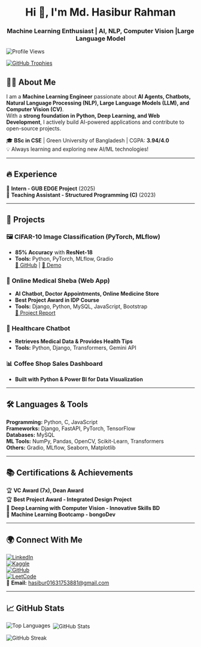 <h1 align="center">Hi 👋, I'm Md. Hasibur Rahman</h1>
<h3 align="center">Machine Learning Enthusiast | AI, NLP, Computer Vision |Large Language Model</h3>

<p align="left"> <img src="https://komarev.com/ghpvc/?username=hasibur013&label=Profile%20views&color=0e75b6&style=flat" alt="Profile Views" /> </p>

<p align="left">
  <a href="https://github.com/ryo-ma/github-profile-trophy">
    <img src="https://github-profile-trophy.vercel.app/?username=hasibur013" alt="GitHub Trophies" />
  </a>
</p>

## 👨‍💻 About Me  
I am a **Machine Learning Engineer** passionate about **AI Agents, Chatbots, Natural Language Processing (NLP), Large Language Models (LLM), and Computer Vision (CV)**.  
With a **strong foundation in Python, Deep Learning, and Web Development**, I actively build AI-powered applications and contribute to open-source projects.  

🎓 **BSc in CSE** | Green University of Bangladesh | CGPA: **3.94/4.0**  
💡 Always learning and exploring new AI/ML technologies!  

---

## 🔥 Experience  
🔹 **Intern - GUB EDGE Project** (2025)  
🔹 **Teaching Assistant - Structured Programming (C)** (2023)  

---

## 🚀 Projects  
### 🖼️ **CIFAR-10 Image Classification (PyTorch, MLflow)**
- **85% Accuracy** with **ResNet-18**
- **Tools:** Python, PyTorch, MLflow, Gradio  
[🔗 GitHub](https://github.com/Hasibur013/cifar10_image_classifier_gradio) | [🎥 Demo](https://youtu.be/QcIOw_jK3ag?si=ecqy_68-2c3OS4Cj)  

### 🏥 **Online Medical Sheba (Web App)**
- **AI Chatbot, Doctor Appointments, Online Medicine Store**  
- **Best Project Award in IDP Course**  
- **Tools:** Django, Python, MySQL, JavaScript, Bootstrap  
[🔗 Project Report](https://drive.google.com/file/d/1If4Zs6X7A1YSs5elVghHi_2rjiwenyVC/view)  

### 🤖 **Healthcare Chatbot**
- **Retrieves Medical Data & Provides Health Tips**
- **Tools:** Python, Django, Transformers, Gemini API  

### 📊 **Coffee Shop Sales Dashboard**
- **Built with Python & Power BI for Data Visualization**  

---

## 🛠️ Languages & Tools  
**Programming:** Python, C, JavaScript  
**Frameworks:** Django, FastAPI, PyTorch, TensorFlow  
**Databases:** MySQL  
**ML Tools:** NumPy, Pandas, OpenCV, Scikit-Learn, Transformers  
**Others:** Gradio, MLflow, Seaborn, Matplotlib  

---

## 📚 Certifications & Achievements  
🏆 **VC Award (7x), Dean Award**  
🏆 **Best Project Award - Integrated Design Project**  
📜 **Deep Learning with Computer Vision - Innovative Skills BD**  
📜 **Machine Learning Bootcamp - bongoDev**  

---

## 🌍 Connect With Me  
[![LinkedIn](https://img.shields.io/badge/LinkedIn-HasiburRahman-blue?style=flat&logo=linkedin)](https://www.linkedin.com/in/md-hasibur-rahman-2286321b9/)  
[![Kaggle](Kaggle)](https://www.kaggle.com/hasibur013)  
[![GitHub](https://img.shields.io/badge/GitHub-Hasibur013-black?style=flat&logo=github)](https://github.com/Hasibur013)  
[![LeetCode](https://img.shields.io/badge/LeetCode-Hasibur013-orange?style=flat&logo=leetcode)](https://leetcode.com/hasibur013/)  
📧 **Email:** hasibur01631753881@gmail.com  

---

## 📈 GitHub Stats  
<p><img align="left" src="https://github-readme-stats.vercel.app/api/top-langs?username=hasibur013&show_icons=true&locale=en&layout=compact" alt="Top Languages" /></p>  

<p>&nbsp;<img align="center" src="https://github-readme-stats.vercel.app/api?username=hasibur013&show_icons=true&locale=en" alt="GitHub Stats" /></p>  

<p><img align="center" src="https://github-readme-streak-stats.herokuapp.com/?user=hasibur013&" alt="GitHub Streak" /></p>  
